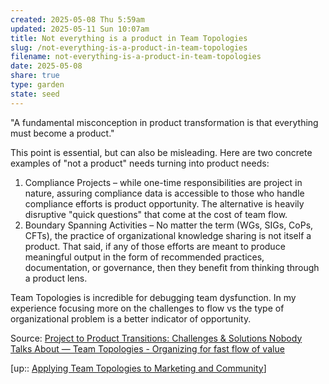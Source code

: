 ```yaml
---
created: 2025-05-08 Thu 5:59am
updated: 2025-05-11 Sun 10:07am
title: Not everything is a product in Team Topologies
slug: /not-everything-is-a-product-in-team-topologies
filename: not-everything-is-a-product-in-team-topologies
date: 2025-05-08
share: true
type: garden
state: seed
---
```

"A fundamental misconception in product transformation is that everything must become a product."

This point is essential, but can also be misleading. Here are two concrete examples of "not a product" needs turning into product needs:

1) Compliance Projects – while one-time responsibilities are project in nature, assuring compliance data is accessible to those who handle compliance efforts is product opportunity. The alternative is heavily disruptive "quick questions" that come at the cost of team flow.
2) Boundary Spanning Activities – No matter the term (WGs, SIGs, CoPs, CFTs), the practice of organizational knowledge sharing is not itself a product. That said, if any of those efforts are meant to produce meaningful output in the form of recommended practices, documentation, or governance, then they benefit from thinking through a product lens.

Team Topologies is incredible for debugging team dysfunction. In my experience focusing more on the challenges to flow vs the type of organizational problem is a better indicator of opportunity. 


Source: 
[Project to Product Transitions: Challenges & Solutions Nobody Talks About — Team Topologies - Organizing for fast flow of value](https://teamtopologies.com/news-blogs-newsletters/2025/2/7/project-to-product-transitions-challenges-solutions)


[up:: [Applying Team Topologies to Marketing and Community](/articles/applying-team-topologies-to-marketing-and-community)]